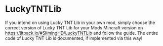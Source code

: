 # LuckyTNTLib

If you intend on using Lucky TNT Lib in your own mod, simply choose the correct version of Lucky TNT Lib for your Mods Mincraft version on https://jitpack.io/#SlimingHD/LuckyTNTLib and follow the guide.
The entire code of Lucky TNT Lib is documented, if implemented via this way!
